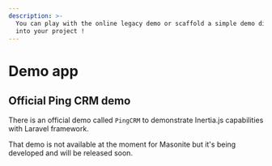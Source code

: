 ```yaml
---
description: >-
  You can play with the online legacy demo or scaffold a simple demo directly
  into your project !
---
```


# Demo app

## Official Ping CRM demo

There is an official demo called `PingCRM` to demonstrate Inertia.js capabilities with Laravel framework.

That demo is not available at the moment for Masonite but it's being developed and will be released soon.

